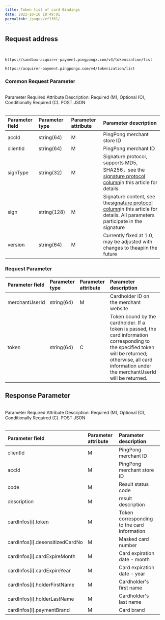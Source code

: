 ```yaml
---
title: Token list of card Bindings
date: 2022-10-16 18:49:01
permalink: /pages/ef1f61/
---
```


## Request address

<br/>
<div>
<code-group>
  <code-block title="Sandbox Environment" active>

  ```bash
  https://sandbox-acquirer-payment.pingpongx.com/v4/tokenization/list
  ```
  </code-block>
  <code-block title="Production Environment">

  ```bash
  https://acquirer-payment.pingpongx.com/v4/tokenization/list
  ```
  </code-block>
</code-group>
</div>


### Common Request Parameter

<br/>
<el-tag type="danger" effect="dark">Parameter Required Attribute Description: Required (M), Optional (O), Conditionally Required (C).</el-tag>
<el-tag type="" effect="dark">POST</el-tag>
<el-tag type="" effect="dark">JSON</el-tag>
<br/>
<br/>

| Parameter field | Parameter type | Parameter attribute | Parameter description                                                                                                                                                    |
|:----------------|:---------------|:--------------------|:-------------------------------------------------------------------------------------------------------------------------------------------------------------------------|
| accId           | string(64)     | M                   | PingPong merchant store ID                                                                                                                                               |
| clientId        | string(64)     | M                   | PingPong merchant ID                                                                                                                                                     |                                                                |
| signType        | string(32)     | M                   | Signature protocol, supports MD5, SHA256，see the <a href='/pages/77ae52/' target='_blank'>signature protocol column</a>in this article for details                       |
| sign            | string(128)    | M                   | Signature content, see the<a href='/pages/77ae52/' target='_blank'>signature protocol column</a>in this article for details. All parameters participate in the signature |
| version         | string(64)     | M                   | Currently fixed at 1.0, may be adjusted with changes to theapiin the future                                                                                      |



### Request Parameter

| Parameter field           | Parameter type        | Parameter attribute | Parameter description                                                                                                              |
|:---------------|:------------|:-----|:------------------------------------------------------------------------------------------------------------------|
| merchantUserId | string(64)  | M    | Cardholder ID on the merchant website                                                                                                     |
| token          | string(64)  | C    | Token bound by the cardholder. If a token is passed, the card information corresponding to the specified token will be returned; otherwise, all card information under the merchantUserId will be returned.                                                    |



## Response Parameter

<br/>
<el-tag type="danger" effect="dark">Parameter Required Attribute Description: Required (M), Optional (O), Conditionally Required (C).</el-tag>
<el-tag type="" effect="dark">POST</el-tag>
<el-tag type="" effect="dark">JSON</el-tag>
<br/>
<br/>

| Parameter field                 | Parameter attribute | Parameter description                       |
|:--------------------------------|:--------------------|:--------------------------------------------|
| clientId                        | M                   | PingPong merchant ID                        |
| accId                           | M                   | PingPong merchant store ID                  |
| code                            | M                   | Result status code                          |
| description                     | M                   | result description                          |
| cardInfos[i].token              | M                   | Token corresponding to the card information |
| cardInfos[i].desensitizedCardNo | M                   | Masked card number                          |
| cardInfos[i].cardExpireMonth    | M                   | Card expiration date - month                |
| cardInfos[i].cardExpireYear     | M                   | Card expiration date - year                 |
| cardInfos[i].holderFirstName    | M                   | Cardholder's first name                     |
| cardInfos[i].holderLastName     | M                   | Cardholder's last name                      |
| cardInfos[i].paymentBrand       | M                   | Card brand                                  |
